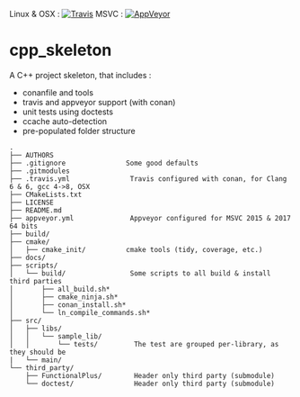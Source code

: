 Linux & OSX :
[![Travis](https://travis-ci.org/pthom/cpp_skeleton.svg?branch=master)](https://travis-ci.org/pthom/cpp_skeleton)
MSVC :
[![AppVeyor](https://ci.appveyor.com/api/projects/status/github/pthom/cpp_skeleton)](https://ci.appveyor.com/project/pthom/cpp-skeleton)


# cpp_skeleton

A C++ project skeleton, that includes :

- conanfile  and tools
- travis and appveyor support (with conan)
- unit tests using doctests
- ccache auto-detection
- pre-populated folder structure

````
.
├── AUTHORS
├── .gitignore               Some good defaults
├── .gitmodules
├── .travis.yml               Travis configured with conan, for Clang 6 & 6, gcc 4->8, OSX
├── CMakeLists.txt
├── LICENSE
├── README.md
├── appveyor.yml              Appveyor configured for MSVC 2015 & 2017 64 bits
├── build/
├── cmake/
│   ├── cmake_init/          cmake tools (tidy, coverage, etc.)
├── docs/
├── scripts/
│   └── build/                Some scripts to all build & install third parties
│       ├── all_build.sh*
│       ├── cmake_ninja.sh*
│       ├── conan_install.sh*
│       └── ln_compile_commands.sh*
├── src/
│   ├── libs/
│   │   └── sample_lib/
│   │       └── tests/         The test are grouped per-library, as they should be
|   └── main/
└── third_party/
    ├── FunctionalPlus/        Header only third party (submodule)
    └── doctest/               Header only third party (submodule)
````
